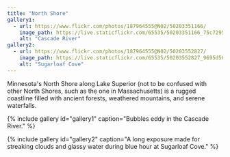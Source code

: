 ```yaml
---
title: "North Shore"
gallery1:
  - url: https://www.flickr.com/photos/187964555@N02/50203351166/ 
    image_path: https://live.staticflickr.com/65535/50203351166_75c7295700_b_d.jpg
    alt: "Cascade River"
gallery2:
  - url: https://www.flickr.com/photos/187964555@N02/50203552827/
    image_path: https://live.staticflickr.com/65535/50203552827_9695d5625c_b_d.jpg
    alt: "Sugarloaf Cove"
---
```


Minnesota's North Shore along Lake Superior (not to be confused with other North Shores, such as the one in Massachusetts) is a rugged coastline filled with ancient forests, weathered mountains, and serene waterfalls. 

{% include gallery id="gallery1" caption="Bubbles eddy in the Cascade River." %}

{% include gallery id="gallery2" caption="A long exposure made for streaking clouds and glassy water during blue hour at Sugarloaf Cove." %}
